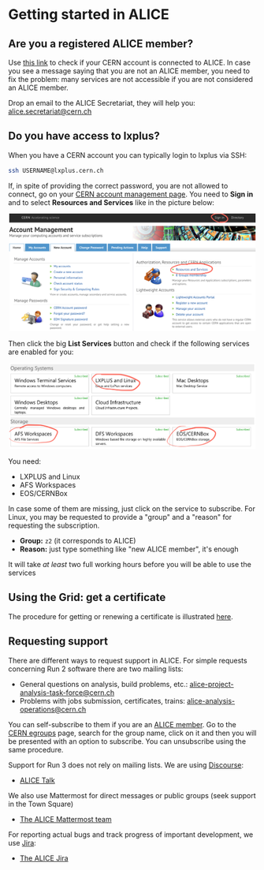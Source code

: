 Getting started in ALICE
========================

## Are you a registered ALICE member?

Use [this link](https://alisw.cern.ch/check) to check if your CERN account is connected to ALICE. In
case you see a message saying that you are not an ALICE member, you need to fix the problem: many
services are not accessible if you are not considered an ALICE member.

Drop an email to the ALICE Secretariat, they will help you: <alice.secretariat@cern.ch>


## Do you have access to lxplus?

When you have a CERN account you can typically login to lxplus via SSH:

```bash
ssh USERNAME@lxplus.cern.ch
```

If, in spite of providing the correct password, you are not allowed to connect, go on your [CERN
account management page](https://cern.ch/account). You need to **Sign in** and to select **Resources
and Services** like in the picture below:

<center><img src="images/cern-account-services.png" width="500"></center>

Then click the big **List Services** button and check if the following services are enabled for you:

<center><img src="images/cern-account-enabled.png" width="500"></center>

You need:

* LXPLUS and Linux
* AFS Workspaces
* EOS/CERNBox

In case some of them are missing, just click on the service to subscribe. For Linux, you may be
requested to provide a "group" and a "reason" for requesting the subscription.

* **Group:** `z2` (it corresponds to ALICE)
* **Reason:** just type something like "new ALICE member", it's enough

It will take _at least_ two full working hours before you will be able to use the services


## Using the Grid: get a certificate

The procedure for getting or renewing a certificate is illustrated [here](./cert.md).



## Requesting support

There are different ways to request support in ALICE. For simple requests concerning Run 2 software
there are two mailing lists:

* General questions on analysis, build problems, etc.: <alice-project-analysis-task-force@cern.ch>
* Problems with jobs submission, certificates, trains: <alice-analysis-operations@cern.ch>

You can self-subscribe to them if you are an [ALICE member](#are-you-a-registered-alice-member). Go
to the [CERN egroups](http://egroups.cern.ch) page, search for the group name, click on it and then
you will be presented with an option to subscribe. You can unsubscribe using the same procedure.

Support for Run 3 does not rely on mailing lists. We are using [Discourse](https://discourse.org):

* [ALICE Talk](https://alice-talk.web.cern.ch)

We also use Mattermost for direct messages or public groups (seek support in the Town Square)

* [The ALICE Mattermost team](https://mattermost.web.cern.ch/alice/)

For reporting actual bugs and track progress of important development, we use
[Jira](https://www.atlassian.com/software/jira):

* [The ALICE Jira](https://alice.its.cern.ch/)



